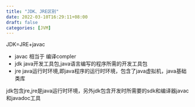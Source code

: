 ```yaml
---
title: "JDK、JRE区别"
date: 2022-03-10T16:29:11+08:00
draft: false
categories: [JVM]
---
```

JDK=JRE+javac

* javac 相当于 编译compler
* jdk java开发工具包,java语言编写的程序所需的开发工具包
* jre java运行时环境,即java程序的运行时环境，包含了java虚拟机，java基础类库

jdk包含jre,jre是java运行时环境，另外jdk包含开发时所需要的sdk和编译器javac和javadoc工具

